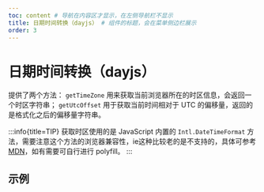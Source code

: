 ```yaml
---
toc: content # 导航在内容区才显示，在左侧导航栏不显示
title: 日期时间转换（dayjs） # 组件的标题，会在菜单侧边栏展示
order: 3
---
```


# 日期时间转换（dayjs）

提供了两个方法： `getTimeZone` 用来获取当前浏览器所在的时区信息，会返回一个时区字符串； `getUtcOffset` 用于获取当前时间相对于 UTC 的偏移量，返回的是格式化之后的偏移量字符串。

:::info{title=TIP}
获取时区使用的是 JavaScript 内置的 `Intl.DateTimeFormat` 方法，需要注意这个方法的浏览器兼容性，ie这种比较老的是不支持的，具体可参考 [MDN](https://developer.mozilla.org/en-US/docs/Web/JavaScript/Reference/Global_Objects/Intl/DateTimeFormat#browser_compatibility)，如有需要可自行进行 polyfill。
:::

## 示例

<code src='./demo/example-basic.tsx'></code>
